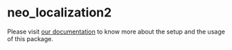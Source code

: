 # neo_localization2

Please visit [our documentation](https://neobotix-docs.de/ros/packages/neo_localization.html) to know more about the setup and the usage of this package.

